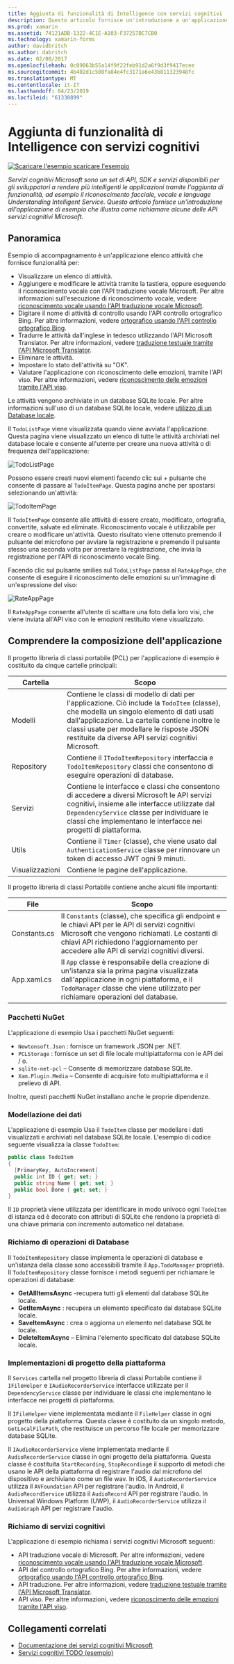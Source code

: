 ```yaml
---
title: Aggiunta di funzionalità di Intelligence con servizi cognitivi
description: Questo articolo fornisce un'introduzione a un'applicazione di esempio che illustra come richiamare alcune delle API servizi cognitivi Microsoft.
ms.prod: xamarin
ms.assetid: 74121ADB-1322-4C1E-A103-F37257BC7CB0
ms.technology: xamarin-forms
author: davidbritch
ms.author: dabritch
ms.date: 02/08/2017
ms.openlocfilehash: 0c09063b55a14f9f22feb91d2a6f9d3f9417ecee
ms.sourcegitcommit: 4b402d1c508fa84e4fc3171a6e43b811323948fc
ms.translationtype: MT
ms.contentlocale: it-IT
ms.lasthandoff: 04/23/2019
ms.locfileid: "61330899"
---
```

# <a name="adding-intelligence-with-cognitive-services"></a>Aggiunta di funzionalità di Intelligence con servizi cognitivi

[![Scaricare l'esempio](~/media/shared/download.png) scaricare l'esempio](https://developer.xamarin.com/samples/xamarin-forms/WebServices/TodoCognitiveServices/)

_Servizi cognitivi Microsoft sono un set di API, SDK e servizi disponibili per gli sviluppatori a rendere più intelligenti le applicazioni tramite l'aggiunta di funzionalità, ad esempio il riconoscimento facciale, vocale e language Understanding Intelligent Service. Questo articolo fornisce un'introduzione all'applicazione di esempio che illustra come richiamare alcune delle API servizi cognitivi Microsoft._

## <a name="overview"></a>Panoramica

Esempio di accompagnamento è un'applicazione elenco attività che fornisce funzionalità per:

- Visualizzare un elenco di attività.
- Aggiungere e modificare le attività tramite la tastiera, oppure eseguendo il riconoscimento vocale con l'API traduzione vocale Microsoft. Per altre informazioni sull'esecuzione di riconoscimento vocale, vedere [riconoscimento vocale usando l'API traduzione vocale Microsoft](speech-recognition.md).
- Digitare il nome di attività di controllo usando l'API controllo ortografico Bing. Per altre informazioni, vedere [ortografico usando l'API controllo ortografico Bing](spell-check.md).
- Tradurre le attività dall'inglese in tedesco utilizzando l'API Microsoft Translator. Per altre informazioni, vedere [traduzione testuale tramite l'API Microsoft Translator](text-translation.md).
- Eliminare le attività.
- Impostare lo stato dell'attività su "OK".
- Valutare l'applicazione con riconoscimento delle emozioni, tramite l'API viso. Per altre informazioni, vedere [riconoscimento delle emozioni tramite l'API viso](emotion-recognition.md).

Le attività vengono archiviate in un database SQLite locale. Per altre informazioni sull'uso di un database SQLite locale, vedere [utilizzo di un Database locale](~/xamarin-forms/app-fundamentals/databases.md).

Il `TodoListPage` viene visualizzata quando viene avviata l'applicazione. Questa pagina viene visualizzato un elenco di tutte le attività archiviati nel database locale e consente all'utente per creare una nuova attività o di frequenza dell'applicazione:

![](images/sample-application-1.png "TodoListPage")

Possono essere creati nuovi elementi facendo clic sui *+* pulsante che consente di passare al `TodoItemPage`. Questa pagina anche per spostarsi selezionando un'attività:

![](images/sample-application-2.png "TodoItemPage")

Il `TodoItemPage` consente alle attività di essere creato, modificato, ortografia, convertite, salvate ed eliminate. Riconoscimento vocale è utilizzabile per creare o modificare un'attività. Questo risultato viene ottenuto premendo il pulsante del microfono per avviare la registrazione e premendo il pulsante stesso una seconda volta per arrestare la registrazione, che invia la registrazione per l'API di riconoscimento vocale Bing.

Facendo clic sul pulsante smilies sul `TodoListPage` passa al `RateAppPage`, che consente di eseguire il riconoscimento delle emozioni su un'immagine di un'espressione del viso:

![](images/sample-application-3.png "RateAppPage")

Il `RateAppPage` consente all'utente di scattare una foto della loro visi, che viene inviata all'API viso con le emozioni restituito viene visualizzato.

## <a name="understanding-the-application-anatomy"></a>Comprendere la composizione dell'applicazione

Il progetto libreria di classi portabile (PCL) per l'applicazione di esempio è costituito da cinque cartelle principali:

|Cartella|Scopo|
|--- |--- |
|Modelli|Contiene le classi di modello di dati per l'applicazione. Ciò include la `TodoItem` (classe), che modella un singolo elemento di dati usati dall'applicazione. La cartella contiene inoltre le classi usate per modellare le risposte JSON restituite da diverse API servizi cognitivi Microsoft.|
|Repository|Contiene il `ITodoItemRepository` interfaccia e `TodoItemRepository` classi che consentono di eseguire operazioni di database.|
|Servizi|Contiene le interfacce e classi che consentono di accedere a diversi Microsoft le API servizi cognitivi, insieme alle interfacce utilizzate dal `DependencyService` classe per individuare le classi che implementano le interfacce nei progetti di piattaforma.|
|Utils|Contiene il `Timer` (classe), che viene usato dal `AuthenticationService` classe per rinnovare un token di accesso JWT ogni 9 minuti.|
|Visualizzazioni|Contiene le pagine dell'applicazione.|

Il progetto libreria di classi Portabile contiene anche alcuni file importanti:

|File|Scopo|
|--- |--- |
|Constants.cs|Il `Constants` (classe), che specifica gli endpoint e le chiavi API per le API di servizi cognitivi Microsoft che vengono richiamati. Le costanti di chiavi API richiedono l'aggiornamento per accedere alle API di servizi cognitivi diversi.|
|App.xaml.cs|Il `App` classe è responsabile della creazione di un'istanza sia la prima pagina visualizzata dall'applicazione in ogni piattaforma, e il `TodoManager` classe che viene utilizzato per richiamare operazioni del database.|

### <a name="nuget-packages"></a>Pacchetti NuGet

L'applicazione di esempio Usa i pacchetti NuGet seguenti:

- `Newtonsoft.Json` : fornisce un framework JSON per .NET.
- `PCLStorage` : fornisce un set di file locale multipiattaforma con le API dei / o.
- `sqlite-net-pcl` – Consente di memorizzare database SQLite.
- `Xam.Plugin.Media` – Consente di acquisire foto multipiattaforma e il prelievo di API.

Inoltre, questi pacchetti NuGet installano anche le proprie dipendenze.

### <a name="modeling-the-data"></a>Modellazione dei dati

L'applicazione di esempio Usa il `TodoItem` classe per modellare i dati visualizzati e archiviati nel database SQLite locale. L'esempio di codice seguente visualizza la classe `TodoItem`:

```csharp
public class TodoItem
{
  [PrimaryKey, AutoIncrement]
  public int ID { get; set; }
  public string Name { get; set; }
  public bool Done { get; set; }
}
```

Il `ID` proprietà viene utilizzata per identificare in modo univoco ogni `TodoItem` di istanza ed è decorato con attributi di SQLite che rendono la proprietà di una chiave primaria con incremento automatico nel database.

### <a name="invoking-database-operations"></a>Richiamo di operazioni di Database

Il `TodoItemRepository` classe implementa le operazioni di database e un'istanza della classe sono accessibili tramite il `App.TodoManager` proprietà. Il `TodoItemRepository` classe fornisce i metodi seguenti per richiamare le operazioni di database:

- **GetAllItemsAsync** -recupera tutti gli elementi dal database SQLite locale.
- **GetItemAsync** : recupera un elemento specificato dal database SQLite locale.
- **SaveItemAsync** : crea o aggiorna un elemento nel database SQLite locale.
- **DeleteItemAsync** – Elimina l'elemento specificato dal database SQLite locale.

### <a name="platform-project-implementations"></a>Implementazioni di progetto della piattaforma

Il `Services` cartella nel progetto libreria di classi Portabile contiene il `IFileHelper` e `IAudioRecorderService` interfacce utilizzate per il `DependencyService` classe per individuare le classi che implementano le interfacce nei progetti di piattaforma.

Il `IFileHelper` viene implementata mediante il `FileHelper` classe in ogni progetto della piattaforma. Questa classe è costituito da un singolo metodo, `GetLocalFilePath`, che restituisce un percorso file locale per memorizzare database SQLite.

Il `IAudioRecorderService` viene implementata mediante il `AudioRecorderService` classe in ogni progetto della piattaforma. Questa classe è costituita `StartRecording`, `StopRecording`e il supporto di metodi che usano le API della piattaforma di registrare l'audio dal microfono del dispositivo e archiviano come un file wav. In iOS, il `AudioRecorderService` utilizza il `AVFoundation` API per registrare l'audio. In Android, il `AudioRecordService` utilizza il `AudioRecord` API per registrare l'audio. In Universal Windows Platform (UWP), il `AudioRecorderService` utilizza il `AudioGraph` API per registrare l'audio.

### <a name="invoking-cognitive-services"></a>Richiamo di servizi cognitivi

L'applicazione di esempio richiama i servizi cognitivi Microsoft seguenti:

- API traduzione vocale di Microsoft. Per altre informazioni, vedere [riconoscimento vocale usando l'API traduzione vocale Microsoft](speech-recognition.md).
- API del controllo ortografico Bing. Per altre informazioni, vedere [ortografico usando l'API controllo ortografico Bing](spell-check.md).
- API traduzione. Per altre informazioni, vedere [traduzione testuale tramite l'API Microsoft Translator](text-translation.md).
- API viso. Per altre informazioni, vedere [riconoscimento delle emozioni tramite l'API viso](emotion-recognition.md).

## <a name="related-links"></a>Collegamenti correlati

- [Documentazione dei servizi cognitivi Microsoft](https://www.microsoft.com/cognitive-services/documentation)
- [Servizi cognitivi TODO (esempio)](https://developer.xamarin.com/samples/xamarin-forms/WebServices/TodoCognitiveServices/)
